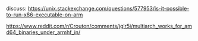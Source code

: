 discuss: https://unix.stackexchange.com/questions/577953/is-it-possible-to-run-x86-executable-on-arm

https://www.reddit.com/r/Crouton/comments/jglr5i/multiarch_works_for_amd64_binaries_under_armhf_in/
